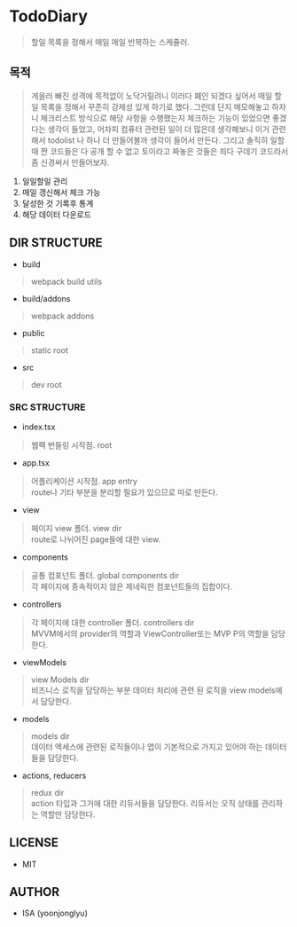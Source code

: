 # TodoDiary
> 할일 목록을 정해서 매일 매일 반복하는 스케쥴러.

## 목적
> 게을러 빠진 성격에 목적없이 노닥거릴려니 이러다 폐인 되겠다 싶어서 매일 할일 목록을 정해서 꾸준히 강제성 있게 하기로 했다.
> 그런데 단지 메모해놓고 하자니 체크리스트 방식으로 해당 사항을 수행했는지 체크하는 기능이 있었으면 좋겠다는 생각이 들었고,
> 어차피 컴퓨터 관련된 일이 더 많은데 생각해보니 이거 관련해서 todolist 나 하나 더 만들어볼까 생각이 들어서 만든다.
> 그리고 솔직히 일할때 짠 코드들은 다 공개 할 수 없고 토이라고 짜놓은 것들은 죄다 구데기 코드라서 좀 신경써서 만들어보자.
1. 일일할일 관리
2. 매일 갱신해서 체크 가능
3. 달성한 것 기록후 통계
4. 해당 데이터 다운로드

## DIR STRUCTURE
- build 
> webpack build utils
- build/addons
> webpack addons
- public
> static root
- src
> dev root

### SRC STRUCTURE
- index.tsx
> 웹팩 번들링 시작점. root
- app.tsx
> 어플리케이션 시작점. app entry  
> route나 기타 부분을 분리할 필요가 있으므로 따로 만든다.
- view
> 페이지 view 폴더. view dir  
> route로 나뉘어진 page들에 대한 view.
- components
> 공통 컴포넌트 폴더. global components dir  
> 각 페이지에 종속적이지 않은 제네릭한 컴포넌트들의 집합이다.
- controllers
> 각 페이지에 대한 controller 폴더. controllers dir  
> MVVM에서의 provider의 역할과 ViewController또는 MVP P의 역할을 담당한다.
- viewModels
> view Models dir  
> 비즈니스 로직을 담당하는 부분 데이터 처리에 관련 된 로직을 view models에서 담당한다.
- models
> models dir  
> 데이터 엑세스에 관련된 로직들이나 앱이 기본적으로 가지고 있어야 하는 데이터들을 담당한다.
- actions, reducers
> redux dir  
> action 타입과 그거에 대한 리듀서들을 담당한다. 리듀서는 오직 상태를 관리하는 역할만 담당한다.

## LICENSE
- MIT

## AUTHOR
- ISA (yoonjonglyu)
